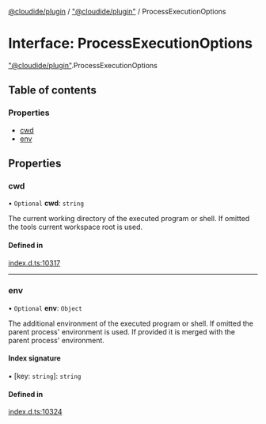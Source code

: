 [@cloudide/plugin](../README.md) / ["@cloudide/plugin"](../modules/_cloudide_plugin_.md) / ProcessExecutionOptions

# Interface: ProcessExecutionOptions

["@cloudide/plugin"](../modules/_cloudide_plugin_.md).ProcessExecutionOptions

## Table of contents

### Properties

- [cwd](cloudide_plugin_.ProcessExecutionOptions.md#cwd)
- [env](cloudide_plugin_.ProcessExecutionOptions.md#env)

## Properties

### cwd

• `Optional` **cwd**: `string`

The current working directory of the executed program or shell.
If omitted the tools current workspace root is used.

#### Defined in

[index.d.ts:10317](https://github.com/shuyaqian/cloudide-plugin-api/blob/26b31b9/index.d.ts#L10317)

___

### env

• `Optional` **env**: `Object`

The additional environment of the executed program or shell. If omitted
the parent process' environment is used. If provided it is merged with
the parent process' environment.

#### Index signature

▪ [key: `string`]: `string`

#### Defined in

[index.d.ts:10324](https://github.com/shuyaqian/cloudide-plugin-api/blob/26b31b9/index.d.ts#L10324)
